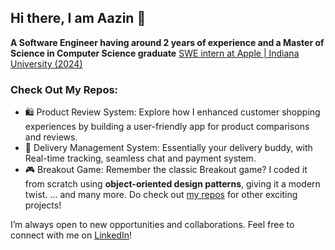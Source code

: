 ## Hi there, I am Aazin 👋

**A Software Engineer having around 2 years of experience and a Master of Science in Computer Science graduate**
<u> SWE intern at Apple | Indiana University (2024) </u>

### Check Out My Repos:
- 🛍️ Product Review System: Explore how I enhanced customer shopping experiences by building a user-friendly app for product comparisons and reviews.
- 🚚 Delivery Management System: Essentially your delivery buddy, with Real-time tracking, seamless chat and payment system.
- 🎮 Breakout Game: Remember the classic Breakout game? I coded it from scratch using **object-oriented design patterns**, giving it a modern twist.
... and many more. 
Do check out [my repos](https://github.com/AAZINSHAIKH?tab=repositories) for other exciting projects!

I’m always open to new opportunities and collaborations. Feel free to connect with me on [LinkedIn](https://www.linkedin.com/in/aazinshaikh17298)!

<!--
**AAZINSHAIKH/aazinshaikh** is a ✨ _special_ ✨ repository because its `README.md` (this file) appears on your GitHub profile.

Here are some ideas to get you started:

- 🔭 I’m currently working on ...
- 🌱 I’m currently learning ...
- 👯 I’m looking to collaborate on ...
- 🤔 I’m looking for help with ...
- 💬 Ask me about ...
- 📫 How to reach me: ...
- 😄 Pronouns: ...
- ⚡ Fun fact: ...
-->
